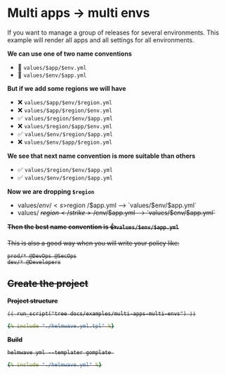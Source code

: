 # Multi apps -> multi envs

If you want to manage a group of releases for several environments.
This example will render all apps and all settings for all environments.

**We can use one of two name conventions**

- 🤔 `values/$app/$env.yml`
- 🤔 `values/$env/$app.yml`

**But if we add some regions we will have**

- ❌ `values/$app/$env/$region.yml`
- ❌ `values/$app/$region/$env.yml`
- ✅ `values/$region/$env/$app.yml`
- ❌ `values/$region/$app/$env.yml`
- ✅ `values/$env/$region/$app.yml`
- ❌ `values/$env/$app/$region.yml`

**We see that next name convention is more suitable than others**

- ✅ `values/$region/$env/$app.yml`
- ✅ `values/$env/$region/$app.yml`

**Now we are dropping `$region`**

- values/$env/ <s>$region</s> /$app.yml –>  `values/$env/$app.yml`
- values/ <strike>$region</strike> /$env/$app.yml –>  `values/$env/$app.yml`

**Then the best name convention is 👍`values/$env/$app.yml`**

This is also a good way when you will write your policy like:

```
prod/* @DevOps @SecOps
dev/* @Developers
```


## Create the project

**Project structure**

```shell
⟨⟨ run_script("tree docs/examples/multi-apps-multi-envs") ⟩⟩
```


```yaml title="helmwave.yml.tpl"
{% include "./helmwave.yml.tpl" %}
```

**Build**

```shell
helmwave yml --templater gomplate 
```

```yaml title="helmwave.yml"
{% include "./helmwave.yml" %}
```

